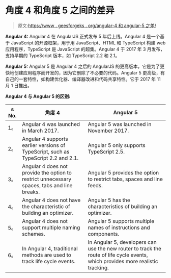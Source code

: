 # 角度 4 和角度 5 之间的差异

> 原文:[https://www . geesforgeks . org/angular-4 和 angular-5 之差/](https://www.geeksforgeeks.org/difference-between-angular-4-and-angular-5/)

**Angular 4:** Angular 4 在 AngularJS 正式发布 5 年后上线。Angular 4 是一个基于 JavaScript 的开源框架，用于用 JavaScript、HTML 和 TypeScript 构建 web 应用程序，TypeScript 是 JavaScript 的超集。Angular 4 于 2017 年 3 月发布，支持早期的 TypeScript 版本，如 TypeScript 2.2 和 2.1。

**Angular 5:** Angular 5 是 Angular 4 之后的 AngularJS 的更高版本，它是为了更快地创建应用程序而开发的，因为它删除了不必要的代码。Angular 5 更高级，有自己的一套特性，如构建优化器、编译器改进和代码共享特性。它于 2017 年 11 月 1 日推出。

**Angular 4 与 Angular 5 的区别:**

| s No. | 角度 4 | Angular 5 |
| --- | --- | --- |
| 1。 | Angular 4 was launched in March 2017\. | Angular 5 was launched in November 2017\. |
| 2。 | Angular 4 supports earlier versions of TypeScript, such as TypeScript 2.2 and 2.1\. | Angular 5 only supports TypeScript 2.5\. |
| 3。 | Angular 4 does not provide the option to restrict unnecessary spaces, tabs and line breaks. | Angular 5 provides the option to restrict tabs, spaces and line feeds. |
| 4。 | Angular 4 does not have the characteristic of building an optimizer. | Angular 5 has the characteristics of building an optimizer. |
| 5。 | Angular 4 does not support multiple naming schemes. | Angular 5 supports multiple names of instructions and components. |
| 6。 | In Angular 4, traditional methods are used to track life cycle events. | In Angular 5, developers can use the new router to track the route of life cycle events, which provides more realistic tracking. |